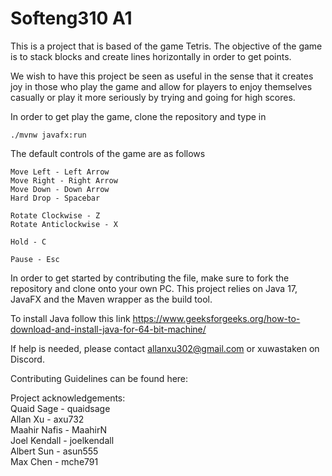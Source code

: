 # Softeng310 A1

This is a project that is based of the game Tetris. The objective of the game is to stack blocks and create lines horizontally in order
to get points.

We wish to have this project be seen as useful in the sense that it creates joy in those who play the game and allow for players
to enjoy themselves casually or play it more seriously by trying and going for high scores.

In order to get play the game, clone the repository and type in

```
./mvnw javafx:run
```

The default controls of the game are as follows
```
Move Left - Left Arrow
Move Right - Right Arrow
Move Down - Down Arrow
Hard Drop - Spacebar

Rotate Clockwise - Z
Rotate Anticlockwise - X

Hold - C

Pause - Esc
```

In order to get started by contributing the file, make sure to fork the repository and clone onto your own PC. This
project relies on Java 17, JavaFX and the Maven wrapper as the build tool.

To install Java follow this link https://www.geeksforgeeks.org/how-to-download-and-install-java-for-64-bit-machine/

If help is needed, please contact allanxu302@gmail.com or xuwastaken on Discord.

Contributing Guidelines can be found here:

Project acknowledgements: <br />
Quaid Sage - quaidsage<br />
Allan Xu - axu732<br />
Maahir Nafis - MaahirN<br />
Joel Kendall - joelkendall <br />
Albert Sun - asun555 <br />
Max Chen - mche791<br />
